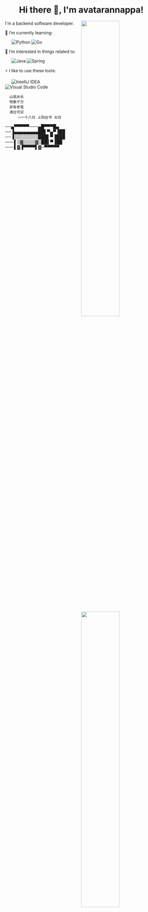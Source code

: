 <h1 align="center">Hi there 👋, I'm avatarannappa!</h1>

<img width="50%" align="right" src = "https://github-readme-streak-stats.herokuapp.com?user=avatarannappa&theme=dark&hide_border=true">
<img width="50%" align="right" src = "https://github-readme-stats.vercel.app/api?username=avatarannappa&show_icons=true&theme=bear">
<img width="50%" align="right" src="https://cr-skills-chart-widget.azurewebsites.net/api/api?username=avatarannappa&skills=Java,CSS,JSON,HTML,JavaScript,Python,Shell,TypeScript,Vue">

I'm a backend software developer.

🌱 I’m currently learning:

&ensp;&ensp;&ensp;![Python](https://img.shields.io/badge/-%20Python-yellow?style=flat-square&logo=Python&logoColor=fff) ![Go](https://img.shields.io/badge/-%20GO-blue?style=flat-square&logo=go)

🎉 I’m interested in things related to:

&ensp;&ensp;&ensp;![Java](https://img.shields.io/badge/-%20Java-red?style=flat-square&logo=Java)  ![Spring](https://img.shields.io/badge/-Spring-6DB33F?style=flat-square&logo=Spring&logoColor=fff)

⚡ I like to use these  tools:

&ensp;&ensp;&ensp;![IntelliJ IDEA](https://img.shields.io/badge/-IntelliJ%20IDEA-000000?style=flat-square&logo=IntelliJ%20IDEA&logoColor=fff) ![Visual Studio Code](https://img.shields.io/badge/-Visual%20Studio%20Code-007ACC?style=flat-square&logo=Visual%20Studio%20Code&logoColor=fff)

      山高水长
      物象千万
      非有老笔
      清壮可穷
          ───十八日 上阳台书 太白



──▄▀▀▀▀▀───▄█▀▀▀█▄
──▐▄▄▄▄▄▄▄▄██▌▀▄▀▐██
──▐▒▒▒▒▒▒▒▒███▌▀▐███
───▌▒▓▒▒▒▒▓▒██▌▀▐██
───▌▓▐▀▀▀▀▌▓─▀▀▀▀▀
                            
